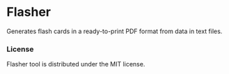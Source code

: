 # Flasher
Generates flash cards in a ready-to-print PDF format from data in text files.

### License
Flasher tool is distributed under the MIT license.
